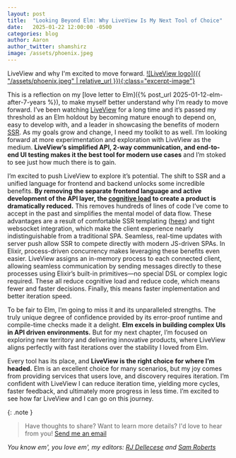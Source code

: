 ```yaml
---
layout: post
title:  "Looking Beyond Elm: Why LiveView Is My Next Tool of Choice"
date:   2025-01-22 12:00:00 -0500
categories: blog
author: Aaron
author_twitter: shamshirz
image: /assets/phoenix.jpeg
---
```

LiveView and why I'm excited to move forward. [![LiveView logo]({{ "/assets/phoenix.jpeg" | relative_url }}){:class="excerpt-image"}](https://hexdocs.pm/phoenix_live_view/welcome.html)
<!-- Ends the excerpt text, it includes the image -->

This is a reflection on my [love letter to Elm]({% post_url 2025-01-12-elm-after-7-years %}), to make myself better understand why I’m ready to move forward. I’ve been watching [LiveView](https://hexdocs.pm/phoenix_live_view/welcome.html) for a long time and it’s passed my threshold as an Elm holdout by becoming mature enough to depend on, easy to develop with, and a leader in showcasing the benefits of modern [SSR](https://nextjs.org/docs/pages/building-your-application/rendering/server-side-rendering). As my goals grow and change, I need my toolkit to as well. I’m looking forward at more experimentation and exploration with LiveView as the medium. **LiveView’s simplified API, 2-way communication, and end-to-end UI testing makes it the best tool for modern use cases** and I’m stoked to see just how much there is to gain.

I’m excited to push LiveView to explore it’s potential. The shift to SSR and a unified language for frontend and backend unlocks some incredible benefits. **By removing the separate frontend language and active development of the API layer, the [cognitive load](https://minds.md/zakirullin/cognitive) to create a product is dramatically reduced.** This removes hundreds of lines of code I’ve come to accept in the past and simplifies the mental model of data flow. These advantages are a result of comfortable SSR templating ([heex](https://hexdocs.pm/phoenix/components.html#heex)) and tight websocket integration, which make the client experience nearly indistinguishable from a traditional SPA. Seamless, real-time updates with server push allow SSR to compete directly with modern JS-driven SPAs. In Elixir, process-driven concurrency makes leveraging these benefits even easier. LiveView assigns an in-memory process to each connected client, allowing seamless communication by sending messages directly to these processes using Elixir’s built-in primitives—no special DSL or complex logic required. These all reduce cognitive load and reduce code, which means fewer and faster decisions. Finally, this means faster implementation and better iteration speed.

To be fair to Elm, I’m going to miss it and its unparalleled strengths. The truly unique degree of confidence provided by its error-proof runtime and compile-time checks made it a delight. **Elm excels in building complex UIs in API driven environments.** But for my next chapter, I’m focused on exploring new territory and delivering innovative products, where LiveView aligns perfectly with fast iterations over the stability I loved from Elm.

Every tool has its place, and **LiveView is the right choice for where I’m headed.** Elm is an excellent choice for many scenarios, but my joy comes from providing services that users love, and discovery requires iteration. I’m confident with LiveView I can reduce iteration time, yielding more cycles, faster feedback, and ultimately more progress in less time. I’m excited to see how far LiveView and I can go on this journey.

{: .note }
> Have thoughts to share? Want to learn more details? I'd love to hear from you! [Send me an email](mailto:aaron.a.votre@gmail.com)

*You know em', you love em', my editors: [RJ Dellecese](https://github.com/rjdellecese) and [Sam Roberts](https://github.com/samgqroberts)*
